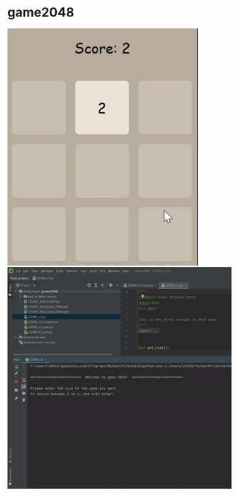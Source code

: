 # game2048

![version 3](https://github.com/Mozhi21/game2048/blob/master/2048v3game.gif)  
![version 1](https://github.com/Mozhi21/game2048/blob/master/2048v1game.gif)  
